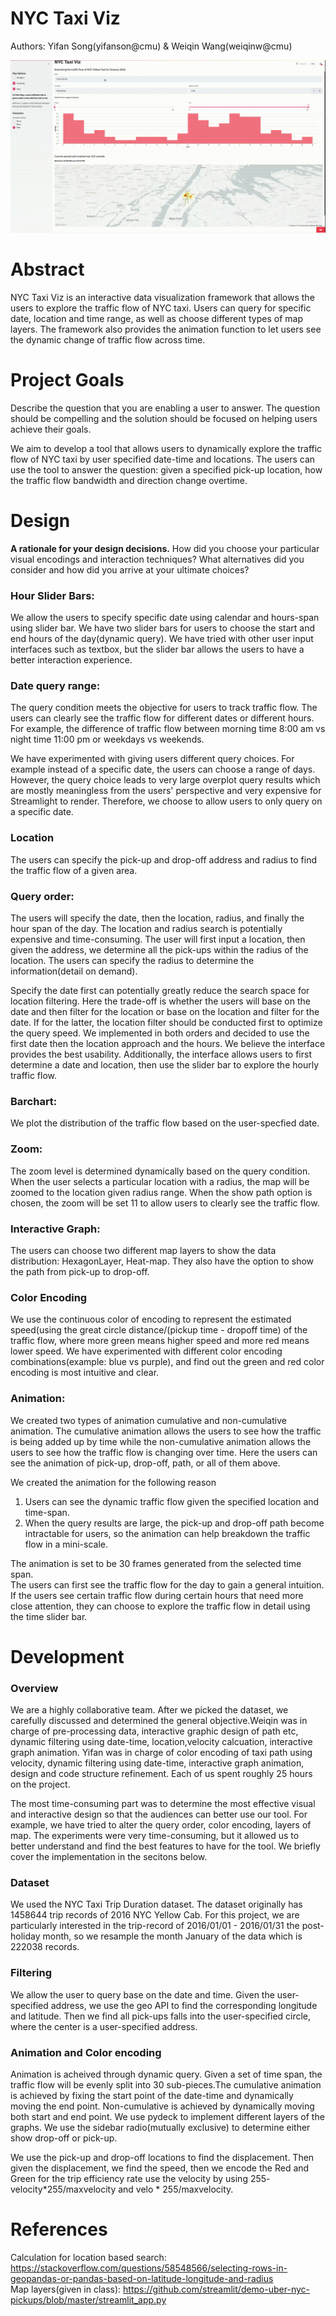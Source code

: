 # NYC Taxi Viz 
Authors: 
Yifan Song(yifanson@cmu) & Weiqin Wang(weiqinw@cmu)

![A screenshot of your application. Could be a GIF.](Streamlit.gif)

# Abstract

NYC Taxi Viz is an interactive data visualization framework that allows the users to explore the traffic flow of NYC taxi. Users can query for specific date, location and time range, as well as choose different types of map layers. The framework also provides the animation function to let users see the dynamic change of traffic flow across time.

# Project Goals

Describe the question that you are enabling a user to answer. The question should be compelling and the solution should be focused on helping users achieve their goals. 

We aim to develop a tool that allows users to dynamically explore the traffic flow of NYC taxi by user specified date-time and locations.  The users can use the tool to answer the  question: given a specified pick-up location, how the traffic flow bandwidth and direction change overtime. 

# Design

**A rationale for your design decisions.** How did you choose your particular visual encodings and interaction techniques? What alternatives did you consider and how did you arrive at your ultimate choices?

### Hour Slider Bars:
We allow the users to specify specific date using calendar and hours-span using slider bar. We have two slider bars for users to choose the start and end hours of the day(dynamic query). We have tried with other user input interfaces such as textbox, but the slider bar allows the users to have a better interaction experience.

### Date query range:
The query condition meets the objective for users to track traffic flow. The users can clearly see the traffic flow for different dates or different hours. For example, the difference of traffic flow between morning time 8:00 am vs night time 11:00 pm or weekdays vs weekends. 

We have experimented with giving users different query choices. For example instead of a specific date, the users can choose a range of days. However, the query choice leads to very large overplot query results which are mostly meaningless from the users' perspective and very expensive for Streamlight to render.  Therefore, we choose to allow users to only query on a specific date. 
### Location 
The users can specify the pick-up and drop-off address and radius to find the traffic flow of a given area. 

### Query order:
The users will specify the date, then the location, radius, and finally the hour span of the day. 
The location and radius search is potentially expensive and time-consuming. The user will first input a location, then given the address, we determine all the pick-ups within the radius of the location.  The users can specify the radius to determine the information(detail on demand). 

Specify the date first can potentially greatly reduce the search space for location filtering. Here the trade-off is whether the users will base on the date and then filter for the location or base on the location and filter for the date.  If for the latter,  the location filter should be conducted first to optimize the query speed.  We implemented in both orders and decided to use the first date then the location approach and the hours. We believe the interface provides the best usability. Additionally, the interface allows users to first determine a date and location,  then use the slider bar to explore the hourly traffic flow. 

### Barchart: 
We plot the distribution of the traffic flow based on the user-specfied date. 

### Zoom: 
The zoom level is determined dynamically based on the query condition. When the user selects a particular location with a radius, the map will be zoomed to the location given radius range. When the show path option is chosen, the zoom will be set 11 to allow users to clearly see the traffic flow.


### Interactive Graph: 
The users can choose two different map layers to show the data distribution: HexagonLayer, Heat-map. They also have the option to show the path from pick-up to drop-off. 

### Color Encoding 
We use the continuous color of encoding to represent the estimated speed(using the great circle distance/(pickup time - dropoff time) of the traffic flow, where more green means higher speed and more red means lower speed.  We have experimented with different color encoding combinations(example: blue vs purple), and find out the green and red color encoding is most intuitive and clear. 

### Animation:
We created two types of animation cumulative and non-cumulative animation. The cumulative animation allows the users to see how the traffic is being added up by time while the non-cumulative animation allows the users to see how the traffic flow is changing over time. Here the users can see the animation of pick-up, drop-off, path, or all of them above.

We created the animation for the following reason 
1. Users can see the dynamic traffic flow given the specified location and time-span.
2. When the query results are large, the pick-up and drop-off path become intractable for users, so the animation can help breakdown the traffic flow in a mini-scale. 

The animation is set to be 30 frames generated from the selected time span.  
The users can first see the traffic flow for the day to gain a general intuition. If the users see certain traffic flow during certain hours that need more close attention, they can choose to explore the traffic flow in detail using the time slider bar. 

# Development

### Overview 
We are a highly collaborative team. After we picked the dataset, we carefully  discussed  and determined the general objective.Weiqin was in charge of pre-processing data, interactive graphic design of path etc, dynamic filtering using date-time, location,velocity calcuation, interactive graph animation. Yifan was in charge of color encoding of taxi path using velocity, dynamic filtering using date-time,  interactive graph animation, design and code structure refinement. Each of us spent roughly 25 hours on the project. 

The most time-consuming part was to determine the most effective visual and interactive design so that the audiences can better use our tool.  For example, we have tried to alter the query order, color encoding, layers of map. The experiments were very time-consuming, but it allowed us to better understand and find the best features to have for the tool.
We briefly cover the implementation in the secitons below. 
### Dataset
We used the NYC Taxi Trip Duration dataset. The dataset originally has 1458644 trip records of 2016 NYC Yellow Cab. For this project, we are particularly interested in the trip-record of 2016/01/01 - 2016/01/31 the post-holiday month, so we resample the month January of the data which is 222038 records.  

### Filtering 
We allow the user to query base on the date and time. Given the user-specified address, we use the geo API to find the corresponding longitude and latitude. Then we find all pick-ups falls into the user-specified circle, where the center is a user-specified address.

### Animation and Color encoding
Animation is acheived through dynamic query. Given a set of time span, the traffic flow will be evenly split into 30 sub-pieces.The cumulative animation is achieved by fixing the start point of the date-time and dynamically moving the end point. Non-cumulative is achieved by dynamically moving both start and end point. We use pydeck to implement different layers of the graphs. We use the sidebar radio(mutually exclusive) to determine either show drop-off or pick-up. 

We use the pick-up and drop-off locations to find the displacement. Then given the displacement, we find the speed, then we encode the Red and Green for the trip efficiency rate use the velocity by using 255- velocity\*255/maxvelocity and velo \* 255/maxvelocity.

# References

Calculation for location based search: https://stackoverflow.com/questions/58548566/selecting-rows-in-geopandas-or-pandas-based-on-latitude-longitude-and-radius  <br />
Map layers(given in class): https://github.com/streamlit/demo-uber-nyc-pickups/blob/master/streamlit_app.py


